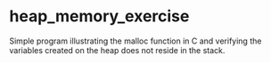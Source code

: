 # heap_memory_exercise
Simple program illustrating the malloc function in C and verifying the variables created on the heap does not reside in the stack.
